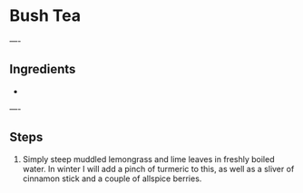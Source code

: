 # Bush Tea


—-

## Ingredients

* 

—-

## Steps

1.  Simply steep muddled lemongrass and lime leaves in freshly boiled water. In winter I will add a pinch of turmeric to this, as well as a sliver of cinnamon stick and a couple of allspice berries.